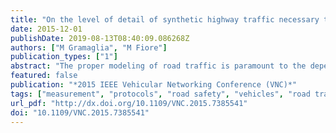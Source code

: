 ```yaml
---
title: "On the level of detail of synthetic highway traffic necessary to vehicular networking studies"
date: 2015-12-01
publishDate: 2019-08-13T08:40:09.086268Z
authors: ["M Gramaglia", "M Fiore"]
publication_types: ["1"]
abstract: "The proper modeling of road traffic is paramount to the dependability of studies on vehicular networking solutions intended for highway environments. Yet, it is not clear which is the actual level of detail in the mobility representation that is sufficient and necessary to such studies. This uncertainty results into a variety of approaches being adopted in the literature, and ultimately undermines the reliability and reproducibility of research outcomes. We explore the space of possible mobility models and performance metrics, and pinpoint the level of detail needed for different types of vehicular networking studies."
featured: false
publication: "*2015 IEEE Vehicular Networking Conference (VNC)*"
tags: ["measurement", "protocols", "road safety", "vehicles", "road traffic", "vehicular ad hoc networks", "synthetic highway traffic", "vehicular networking studies", "highway environments", "mobility representation", "mobility models", "performance metrics", ""]
url_pdf: "http://dx.doi.org/10.1109/VNC.2015.7385541"
doi: "10.1109/VNC.2015.7385541"
---
```


